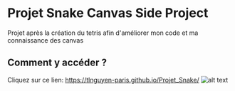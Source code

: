 # Projet Snake Canvas Side Project

Projet après la création du tetris afin d'améliorer mon code et ma connaissance des canvas
## Comment y accéder ?

Cliquez sur ce lien: https://tlnguyen-paris.github.io/Projet_Snake/
![alt text](https://i.postimg.cc/CLGczJrX/Tetris-Img.png)
